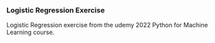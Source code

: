 ### Logistic Regression Exercise

Logistic Regression exercise from the udemy 2022 Python for Machine Learning course.